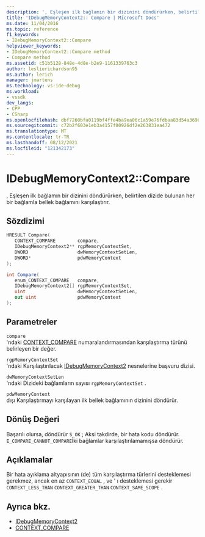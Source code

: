 ```yaml
---
description: ', Eşleşen ilk bağlamın bir dizinini döndürürken, belirtilen dizide bulunan her bir bağlamla bellek bağlamını karşılaştırır.'
title: 'IDebugMemoryContext2:: Compare | Microsoft Docs'
ms.date: 11/04/2016
ms.topic: reference
f1_keywords:
- IDebugMemoryContext2::Compare
helpviewer_keywords:
- IDebugMemoryContext2::Compare method
- Compare method
ms.assetid: c51b5128-848e-4d8e-b2e9-1161339763c3
author: leslierichardson95
ms.author: lerich
manager: jmartens
ms.technology: vs-ide-debug
ms.workload:
- vssdk
dev_langs:
- CPP
- CSharp
ms.openlocfilehash: dbf7260bfa0119bf4ffe4ba9ea06c1a59e76fdbaa83d54a3696fdf9d3e34c894
ms.sourcegitcommit: c72b2f603e1eb3a4157f00926df2e263831ea472
ms.translationtype: MT
ms.contentlocale: tr-TR
ms.lasthandoff: 08/12/2021
ms.locfileid: "121342173"
---
```

# <a name="idebugmemorycontext2compare"></a>IDebugMemoryContext2::Compare
, Eşleşen ilk bağlamın bir dizinini döndürürken, belirtilen dizide bulunan her bir bağlamla bellek bağlamını karşılaştırır.

## <a name="syntax"></a>Sözdizimi

```cpp
HRESULT Compare( 
   CONTEXT_COMPARE        compare,
   IDebugMemoryContext2** rgpMemoryContextSet,
   DWORD                  dwMemoryContextSetLen,
   DWORD*                 pdwMemoryContext
);
```

```csharp
int Compare(
   enum_CONTEXT_COMPARE   compare,
   IDebugMemoryContext2[] rgpMemoryContextSet,
   uint                   dwMemoryContextSetLen,
   out uint               pdwMemoryContext
);
```

## <a name="parameters"></a>Parametreler
`compare`\
'ndaki [CONTEXT_COMPARE](../../../extensibility/debugger/reference/context-compare.md) numaralandırmasından karşılaştırma türünü belirleyen bir değer.

`rgpMemoryContextSet`\
'ndaki Karşılaştırılacak [IDebugMemoryContext2](../../../extensibility/debugger/reference/idebugmemorycontext2.md) nesnelerine başvuru dizisi.

`dwMemoryContextSetLen`\
'ndaki Dizideki bağlamların sayısı `rgpMemoryContextSet` .

`pdwMemoryContext`\
dışı Karşılaştırmayı karşılayan ilk bellek bağlamının dizinini döndürür.

## <a name="return-value"></a>Dönüş Değeri
 Başarılı olursa, döndürür `S_OK` ; Aksi takdirde, bir hata kodu döndürür. `E_COMPARE_CANNOT_COMPARE`İki bağlamlar karşılaştırılamamışsa döndürür.

## <a name="remarks"></a>Açıklamalar
 Bir hata ayıklama altyapısının (de) tüm karşılaştırma türlerini desteklemesi gerekmez, ancak en az `CONTEXT_EQUAL` , ve ' ı desteklemesi gerekir `CONTEXT_LESS_THAN` `CONTEXT_GREATER_THAN` `CONTEXT_SAME_SCOPE` .

## <a name="see-also"></a>Ayrıca bkz.
- [IDebugMemoryContext2](../../../extensibility/debugger/reference/idebugmemorycontext2.md)
- [CONTEXT_COMPARE](../../../extensibility/debugger/reference/context-compare.md)
